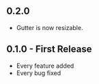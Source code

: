 ## 0.2.0
* Gutter is now resizable.

## 0.1.0 - First Release
* Every feature added
* Every bug fixed
